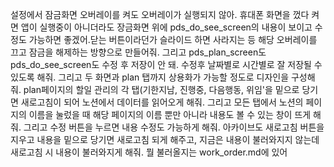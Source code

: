 설정에서 잠금화면 오버레이를 켜도 오버레이가 실행되지 않아. 휴대폰 화면을 껐다 켜면 앱이 실행중이 아니더라도
  장금화면 위에 pds_do_see_screen의 내용이 보이고 수정도 가능하면 좋겠어.닫는 버튼이라던가 슬라이드 하면 사라지는 등
  해당 오버레이를 끄고 잠금을 해제하는 방향으로 만들어줘. 그리고 pds_plan_screen도 pds_do_see_screen도 수정 후 저장이
  안 돼. 수정후 날짜별로 시간별로 잘 저장될 수 있도록 해줘. 그리고 두 화면과 plan 탭까지 상용화가 가능할 정도로
  디자인을 구성해줘. plan페이지의 할일 관리의 각 탭(기한지남, 진행중, 다음행동, 위임'을 밑으로 당기면 새로고침이 되어
  노션에서 데이터를 읽어오게 해줘. 그리고 모든 탭에서 노션의 페이지의 이름을 눌렀을 때 해당 페이지의 이름 뿐만 아니라
  내용도 볼 수 있는 창이 뜨게 해줘. 그리고 수정 버튼을 누르면 내용 수정도 가능하게 해줘. 아카이브도 새로고침 버튼을
  지우고 내용을 밑으로 당기면 새로고침 되게 해주고, 지금은 내용이 불러와지지 않는데 새로고침 시 내용이 불러와지게
  해줘. 뭘 불러올지는 work_order.md에 있어